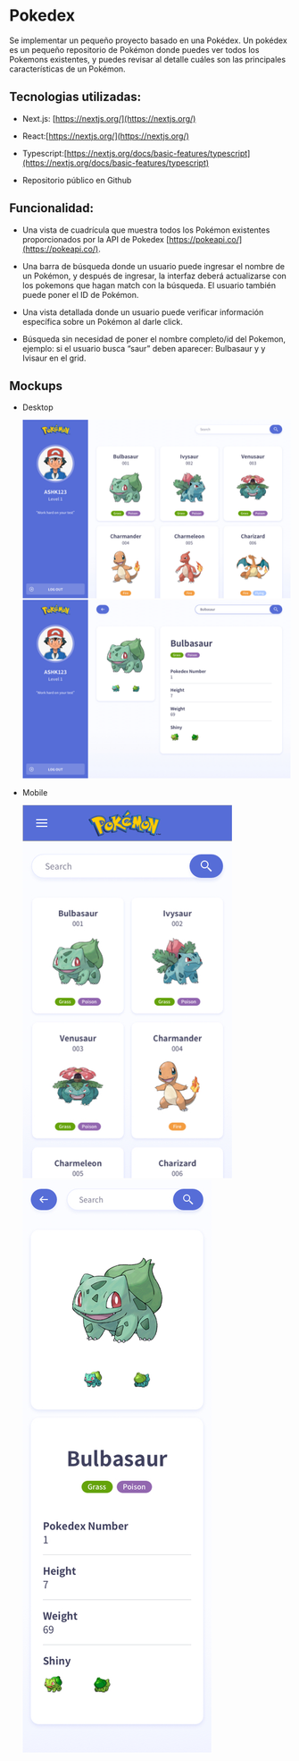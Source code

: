 
# Pokedex
 
Se implementar un pequeño proyecto basado en una Pokédex. 
Un pokédex es un pequeño repositorio de Pokémon donde puedes ver todos los Pokemons existentes, y puedes revisar al detalle cuáles son las principales características de un Pokémon. 

## Tecnologias utilizadas: 

  - Next.js: [https://nextjs.org/](https://nextjs.org/)
   
  - React:[https://nextjs.org/](https://nextjs.org/)

  - Typescript:[https://nextjs.org/docs/basic-features/typescript](https://nextjs.org/docs/basic-features/typescript)

  - Repositorio público en Github

## Funcionalidad: 

  - Una vista de cuadrícula que muestra todos los Pokémon existentes proporcionados por la API de Pokedex [https://pokeapi.co/](https://pokeapi.co/). 

  - Una barra de búsqueda donde un usuario puede ingresar el nombre de un Pokémon, y después de ingresar, la interfaz deberá actualizarse con los pokemons que hagan match con la búsqueda. El usuario también puede poner el ID de Pokémon. 

  - Una vista detallada donde un usuario puede verificar información específica sobre un Pokémon al darle click.

  - Búsqueda sin necesidad de poner el nombre completo/id del Pokemon, ejemplo: si el usuario busca “saur” deben aparecer: Bulbasaur y y Ivisaur en el grid. 


## Mockups  
- Desktop

  ![Home](https://github.com/shirley-startary/pokedex-test/blob/main/public/mockups/Home.jpg?raw=true)
  ![Detail](https://github.com/shirley-startary/pokedex-test/blob/main/public/mockups/Detail.jpg?raw=true)

- Mobile
 
  ![Home-movil](https://github.com/shirley-startary/pokedex-test/blob/main/public/mockups/Responsive-home.jpg?raw=true)
  ![Detail-movil](https://github.com/shirley-startary/pokedex-test/blob/main/public/mockups/Responsive-detail.jpg?raw=true)

  